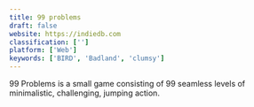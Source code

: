 ```yaml
---
title: 99 problems
draft: false 
website: https://indiedb.com
classification: ['']
platform: ['Web']
keywords: ['BIRD', 'Badland', 'clumsy']
---
```

99 Problems is a small game consisting of 99 seamless levels of minimalistic, challenging, jumping action.